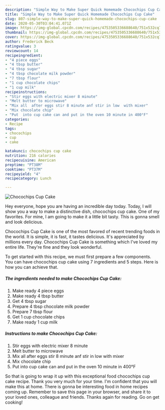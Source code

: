 ```yaml
---
description: "Simple Way to Make Super Quick Homemade Chocochips Cup Cake"
title: "Simple Way to Make Super Quick Homemade Chocochips Cup Cake"
slug: 807-simple-way-to-make-super-quick-homemade-chocochips-cup-cake
date: 2020-05-30T03:04:41.071Z
image: https://img-global.cpcdn.com/recipes/4753505336688640/751x532cq70/chocochips-cup-cake-recipe-main-photo.jpg
thumbnail: https://img-global.cpcdn.com/recipes/4753505336688640/751x532cq70/chocochips-cup-cake-recipe-main-photo.jpg
cover: https://img-global.cpcdn.com/recipes/4753505336688640/751x532cq70/chocochips-cup-cake-recipe-main-photo.jpg
author: Frederick Beck
ratingvalue: 3
reviewcount: 14
recipeingredient:
- "4 piece eggs"
- "4 tbsp butter"
- "4 tbsp sugar"
- "4 tbsp chocolate milk powder"
- "7 tbsp flour"
- "1 cup chocolate chips"
- "1 cup milk"
recipeinstructions:
- "Stir eggs with electric mixer 8 minute"
- "Melt butter to microwave"
- "Mix all  after eggs stir 8 minute anf stir in low  with mixer"
- "Mix chocolate chip"
- "Put  into cup cake can and put in the oven 10 minute in 400°F"
categories:
- Recipe
tags:
- chocochips
- cup
- cake

katakunci: chocochips cup cake 
nutrition: 216 calories
recipecuisine: American
preptime: "PT38M"
cooktime: "PT37M"
recipeyield: "4"
recipecategory: Lunch

---
```



![Chocochips Cup Cake](https://img-global.cpcdn.com/recipes/4753505336688640/751x532cq70/chocochips-cup-cake-recipe-main-photo.jpg)

Hey everyone, hope you are having an incredible day today. Today, I will show you a way to make a distinctive dish, chocochips cup cake. One of my favorites. For mine, I am going to make it a little bit tasty. This is gonna smell and look delicious.



Chocochips Cup Cake is one of the most favored of recent trending foods in the world. It is simple, it is fast, it tastes delicious. It's appreciated by millions every day. Chocochips Cup Cake is something which I've loved my entire life. They're fine and they look wonderful.


To get started with this recipe, we must first prepare a few components. You can have chocochips cup cake using 7 ingredients and 5 steps. Here is how you can achieve that.

<!--inarticleads1-->

##### The ingredients needed to make Chocochips Cup Cake:

1. Make ready 4 piece eggs
1. Make ready 4 tbsp butter
1. Get 4 tbsp sugar
1. Prepare 4 tbsp chocolate milk powder
1. Prepare 7 tbsp flour
1. Get 1 cup chocolate chips
1. Make ready 1 cup milk




<!--inarticleads2-->

##### Instructions to make Chocochips Cup Cake:

1. Stir eggs with electric mixer 8 minute
1. Melt butter to microwave
1. Mix all  after eggs stir 8 minute anf stir in low  with mixer
1. Mix chocolate chip
1. Put  into cup cake can and put in the oven 10 minute in 400°F




So that is going to wrap it up with this exceptional food chocochips cup cake recipe. Thank you very much for your time. I'm confident that you will make this at home. There is gonna be interesting food in home recipes coming up. Remember to save this page in your browser, and share it to your loved ones, colleague and friends. Thanks again for reading. Go on get cooking!
